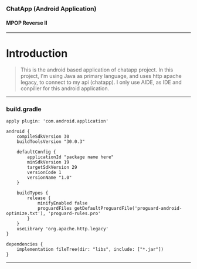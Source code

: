 ### ChatApp (Android Application)
#### MPOP Reverse II
----
# Introduction
> This is the android based application of chatapp project. In this project, I'm using Java as primary language, and uses http apache legacy, to connect to my api (chatapp). I only use AIDE, as IDE and conpiller for this android application.

---
### build.gradle
```Gradle
apply plugin: 'com.android.application'

android {
    compileSdkVersion 30
    buildToolsVersion "30.0.3"

    defaultConfig {
        applicationId "package name here"
        minSdkVersion 19
        targetSdkVersion 29
        versionCode 1
        versionName "1.0"
    }

    buildTypes {
        release {
            minifyEnabled false
            proguardFiles getDefaultProguardFile('proguard-android-optimize.txt'), 'proguard-rules.pro'
        }
    }
	useLibrary 'org.apache.http.legacy'
}

dependencies {
    implementation fileTree(dir: "libs", include: ["*.jar"])
}
```
---
